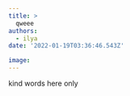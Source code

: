 ```yaml
---
title: >
  qweee
authors:
  - ilya
date: '2022-01-19T03:36:46.543Z'

image: 
---
```

kind words here only
















    